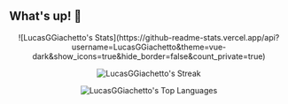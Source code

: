 ## What's up! 👋

<div align="center">
  ![LucasGGiachetto's Stats](https://github-readme-stats.vercel.app/api?username=LucasGGiachetto&theme=vue-dark&show_icons=true&hide_border=false&count_private=true) 

  ![LucasGGiachetto's Streak](https://github-readme-streak-stats.herokuapp.com/?user=LucasGGiachetto&theme=vue-dark&hide_border=false)

  ![LucasGGiachetto's Top Languages](https://github-readme-stats.vercel.app/api/top-langs/?username=LucasGGiachetto&theme=vue-dark&show_icons=true&hide_border=false&layout=compact)
</div>

